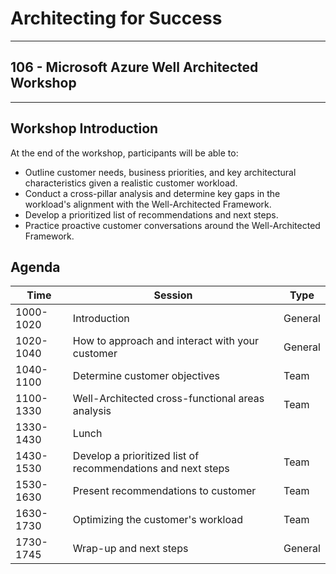 # Architecting for Success

---

## 106 - Microsoft Azure Well Architected Workshop

---

## Workshop Introduction

At the end of the workshop, participants will be able to:

* Outline customer needs, business priorities, and key architectural characteristics given a realistic customer workload.
* Conduct a cross-pillar analysis and determine key gaps in the workload's alignment with the Well-Architected Framework.
* Develop a prioritized list of recommendations and next steps.
* Practice proactive customer conversations around the Well-Architected Framework.

## Agenda

Time | Session | Type
---------|----------|---------
 1000-1020 | Introduction | General
 1020-1040 | How to approach and interact with your customer | General
 1040-1100 | Determine customer objectives | Team
 1100-1330 | Well-Architected cross-functional areas analysis | Team
 1330-1430 | Lunch |
 1430-1530 | Develop a prioritized list of recommendations and next steps | Team
 1530-1630 | Present recommendations to customer | Team
 1630-1730 | Optimizing the customer's workload | Team
 1730-1745 | Wrap-up and next steps | General
